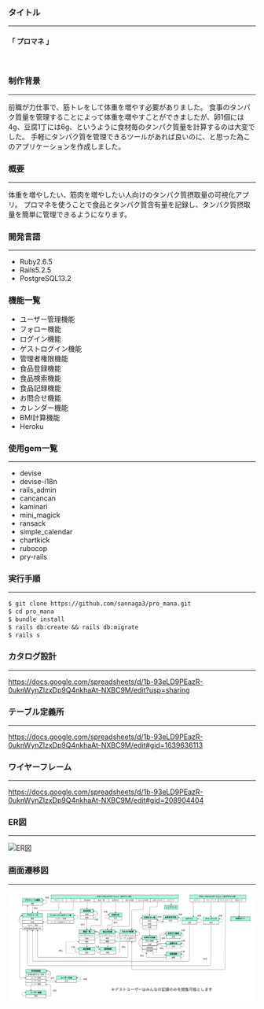 ### タイトル
---
#### 「 プロマネ 」

<br>

### 制作背景
---
前職が力仕事で、筋トレをして体重を増やす必要がありました。
食事のタンパク質量を管理することによって体重を増やすことができましたが、卵1個には4g、豆腐1丁には6g、というように食材毎のタンパク質量を計算するのは大変でした。
手軽にタンパク質を管理できるツールがあれば良いのに、と思った為このアプリケーションを作成しました。

### 概要
---
体重を増やしたい、筋肉を増やしたい人向けのタンパク質摂取量の可視化アプリ。
プロマネを使うことで食品とタンパク質含有量を記録し、タンパク質摂取量を簡単に管理できるようになります。

### 開発言語
---

* Ruby2.6.5
* Rails5.2.5
* PostgreSQL13.2

### 機能一覧
* ユーザー管理機能
* フォロー機能
* ログイン機能
* ゲストログイン機能
* 管理者権限機能
* 食品登録機能
* 食品検索機能
* 食品記録機能
* お問合せ機能
* カレンダー機能
* BMI計算機能
* Heroku

### 使用gem一覧
---
* devise
* devise-i18n
* rails_admin
* cancancan
* kaminari
* mini_magick
* ransack
* simple_calendar
* chartkick
* rubocop
* pry-rails

### 実行手順
---

```
$ git clone https://github.com/sannaga3/pro_mana.git
$ cd pro_mana
$ bundle install
$ rails db:create && rails db:migrate
$ rails s
```
### カタログ設計
---
https://docs.google.com/spreadsheets/d/1b-93eLD9PEazR-0uknWynZlzxDp9Q4nkhaAt-NXBC9M/edit?usp=sharing

### テーブル定義所
---
https://docs.google.com/spreadsheets/d/1b-93eLD9PEazR-0uknWynZlzxDp9Q4nkhaAt-NXBC9M/edit#gid=1639636113

### ワイヤーフレーム
---
https://docs.google.com/spreadsheets/d/1b-93eLD9PEazR-0uknWynZlzxDp9Q4nkhaAt-NXBC9M/edit#gid=208904404

### ER図
---
<img src="./public/images/ER図.png" alt="ER図" width='650px'>

### 画面遷移図
---

<img src="./public/images/画面遷移図.png" alt="画面遷移図" width='650px'>